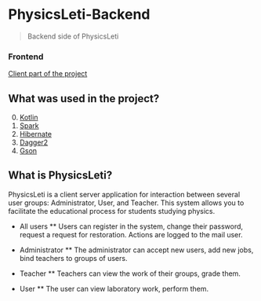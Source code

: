 # PhysicsLeti-Backend
> Backend side of PhysicsLeti

### Frontend
[Сlient part of the project](https://github.com/booleanull/PhysicsLeti-Frontend)

## What was used in the project?
0. [Kotlin](https://kotlinlang.org/)
1. [Spark](http://sparkjava.com/)
2. [Hibernate](https://github.com/hibernate/)
3. [Dagger2](https://github.com/google/dagger)
4. [Gson](https://github.com/google/gson)

## What is PhysicsLeti?
PhysicsLeti is a client server application for interaction between several user groups: Administrator, User, and Teacher. This system allows you to facilitate the educational process for students studying physics.

* All users
** Users can register in the system, change their password, request a request for restoration. Actions are logged to the mail user.

* Administrator
** The administrator can accept new users, add new jobs, bind teachers to groups of users.

* Teacher
** Teachers can view the work of their groups, grade them.

* User
** The user can view laboratory work, perform them.
